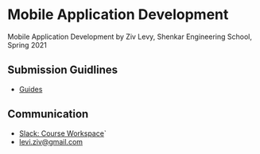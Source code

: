 # Mobile Application Development

Mobile Application Development by Ziv Levy, Shenkar Engineering School, Spring 2021

## Submission Guidlines
* [Guides](./guides/)

## Communication
* [Slack: Course Workspace](https://join.slack.com/t/mobileappdeve-uuw7924/shared_invite/enQtOTMzMjUyNTc0MTQ4LTBmMmE4NzZiZmUzYjg3MjkyYWQ1NWVkNzlkYWRjNmI0NWMwMDg2ZGRjZGY4Y2QxNjFhNDdmNDI5MzQxZDFlYzY)`
* [levi.ziv@gmail.com](mailto:levi.ziv@gmail.com)

